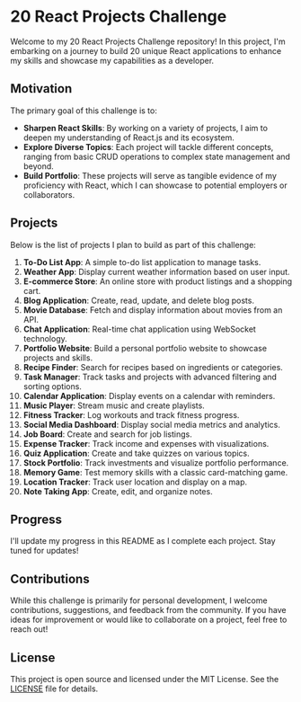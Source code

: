 # 20 React Projects Challenge

Welcome to my 20 React Projects Challenge repository! In this project, I'm embarking on a journey to build 20 unique React applications to enhance my skills and showcase my capabilities as a developer.

## Motivation

The primary goal of this challenge is to:

- **Sharpen React Skills**: By working on a variety of projects, I aim to deepen my understanding of React.js and its ecosystem.
- **Explore Diverse Topics**: Each project will tackle different concepts, ranging from basic CRUD operations to complex state management and beyond.
- **Build Portfolio**: These projects will serve as tangible evidence of my proficiency with React, which I can showcase to potential employers or collaborators.

## Projects

Below is the list of projects I plan to build as part of this challenge:

1. **To-Do List App**: A simple to-do list application to manage tasks.
2. **Weather App**: Display current weather information based on user input.
3. **E-commerce Store**: An online store with product listings and a shopping cart.
4. **Blog Application**: Create, read, update, and delete blog posts.
5. **Movie Database**: Fetch and display information about movies from an API.
6. **Chat Application**: Real-time chat application using WebSocket technology.
7. **Portfolio Website**: Build a personal portfolio website to showcase projects and skills.
8. **Recipe Finder**: Search for recipes based on ingredients or categories.
9. **Task Manager**: Track tasks and projects with advanced filtering and sorting options.
10. **Calendar Application**: Display events on a calendar with reminders.
11. **Music Player**: Stream music and create playlists.
12. **Fitness Tracker**: Log workouts and track fitness progress.
13. **Social Media Dashboard**: Display social media metrics and analytics.
14. **Job Board**: Create and search for job listings.
15. **Expense Tracker**: Track income and expenses with visualizations.
16. **Quiz Application**: Create and take quizzes on various topics.
17. **Stock Portfolio**: Track investments and visualize portfolio performance.
18. **Memory Game**: Test memory skills with a classic card-matching game.
19. **Location Tracker**: Track user location and display on a map.
20. **Note Taking App**: Create, edit, and organize notes.

## Progress

I'll update my progress in this README as I complete each project. Stay tuned for updates!

## Contributions

While this challenge is primarily for personal development, I welcome contributions, suggestions, and feedback from the community. If you have ideas for improvement or would like to collaborate on a project, feel free to reach out!

## License

This project is open source and licensed under the MIT License. See the [LICENSE](LICENSE) file for details.
